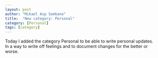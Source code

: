```yaml
---
layout: post
author: "Mikael Asp Somkane"
title:  "New category: Personal"
category: [Personal]
tags: [category]
---
```


Today I added the category Personal to be able to write personal updates. In a
way to write off feelings and to document changes for the better or worse.
